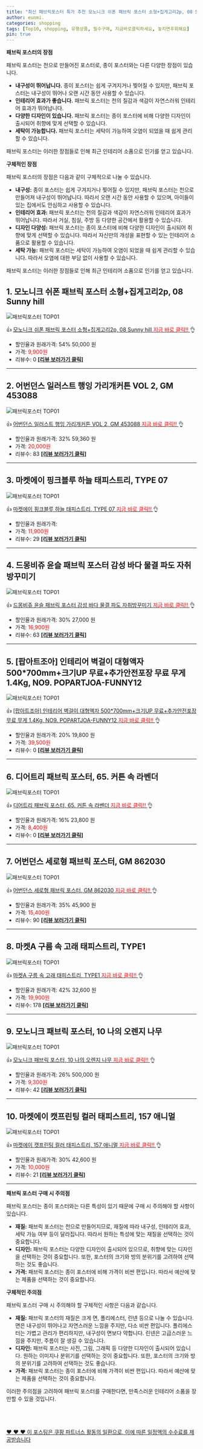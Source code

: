 ```yaml
---
title: "최신 패브릭포스터 특가 추천 모노니크 쉬폰 패브릭 포스터 소형+집게고리2p, 08 Sunny hill 비교 장점"
author: eunmi.
categories: shopping
tags: [Top10, shopping, 유행상품, 필수구매, 지금바로클릭하세요, 놓치면후회해요]
pin: true
---
```

**패브릭 포스터의 장점**

패브릭 포스터는 천으로 만들어진 포스터로, 종이 포스터와는 다른 다양한 장점이 있습니다.

* **내구성이 뛰어납니다.** 종이 포스터는 쉽게 구겨지거나 찢어질 수 있지만, 패브릭 포스터는 내구성이 뛰어나 오랜 시간 동안 사용할 수 있습니다.
* **인테리어 효과가 좋습니다.** 패브릭 포스터는 천의 질감과 색감이 자연스러워 인테리어 효과가 뛰어납니다.
* **다양한 디자인이 있습니다.** 패브릭 포스터는 종이 포스터에 비해 다양한 디자인이 출시되어 취향에 맞게 선택할 수 있습니다.
* **세탁이 가능합니다.** 패브릭 포스터는 세탁이 가능하여 오염이 되었을 때 쉽게 관리할 수 있습니다.

패브릭 포스터는 이러한 장점들로 인해 최근 인테리어 소품으로 인기를 얻고 있습니다.

**구체적인 장점**

패브릭 포스터의 장점은 다음과 같이 구체적으로 나눌 수 있습니다.

* **내구성:** 종이 포스터는 쉽게 구겨지거나 찢어질 수 있지만, 패브릭 포스터는 천으로 만들어져 내구성이 뛰어납니다. 따라서 오랜 시간 동안 사용할 수 있으며, 아이들이 있는 집에서도 안심하고 사용할 수 있습니다.
* **인테리어 효과:** 패브릭 포스터는 천의 질감과 색감이 자연스러워 인테리어 효과가 뛰어납니다. 따라서 거실, 침실, 주방 등 다양한 공간에서 활용할 수 있습니다.
* **디자인 다양성:** 패브릭 포스터는 종이 포스터에 비해 다양한 디자인이 출시되어 취향에 맞게 선택할 수 있습니다. 따라서 자신만의 개성을 표현할 수 있는 인테리어 소품으로 활용할 수 있습니다.
* **세탁 가능:** 패브릭 포스터는 세탁이 가능하여 오염이 되었을 때 쉽게 관리할 수 있습니다. 따라서 오염에 대한 부담 없이 사용할 수 있습니다.

패브릭 포스터는 이러한 장점들로 인해 최근 인테리어 소품으로 인기를 얻고 있습니다.

   

## 1. 모노니크 쉬폰 패브릭 포스터 소형+집게고리2p, 08 Sunny hill

![패브릭포스터 TOP01](https://thumbnail6.coupangcdn.com/thumbnails/remote/230x230ex/image/rs_quotation_api/kdctyoc1/8e8f3e0296d944ef81fded040e6e46c5.jpg)


👍 [모노니크 쉬폰 패브릭 포스터 소형+집게고리2p, 08 Sunny hill <font color=red> 지금 바로 클릭!! </font> ](https://link.coupang.com/re/AFFSDP?lptag=AF3617701&subid=GithubCoopas&pageKey=6746388444&traceid=V0-153&itemId=15763578126&vendorItemId=82976991975) 👌 


- 할인율과 원래가격: 54%  50,000   원
- 가격: <span style='color:red'>9,900원</span>
- 리뷰수: 0  [**[리뷰 보러가기 클릭]**](https://link.coupang.com/re/AFFSDP?lptag=AF3617701&subid=GithubCoopas&pageKey=6746388444&traceid=V0-153&itemId=15763578126&vendorItemId=82976991975)

---


   

## 2. 어번던스 일러스트 행잉 가리개커튼 VOL 2, GM 453088

![패브릭포스터 TOP01](https://thumbnail8.coupangcdn.com/thumbnails/remote/230x230ex/image/retail/images/3489493815854675-4c24b5c2-9764-42df-afa6-299eff7ef27a.jpg)


👍 [어번던스 일러스트 행잉 가리개커튼 VOL 2, GM 453088 <font color=red> 지금 바로 클릭!! </font> ](https://link.coupang.com/re/AFFSDP?lptag=AF3617701&subid=GithubCoopas&pageKey=166663282&traceid=V0-153&itemId=477841632&vendorItemId=4199320228) 👌 


- 할인율과 원래가격: 32%  59,360   원
- 가격: <span style='color:red'>20,000원</span>
- 리뷰수: 83  [**[리뷰 보러가기 클릭]**](https://link.coupang.com/re/AFFSDP?lptag=AF3617701&subid=GithubCoopas&pageKey=166663282&traceid=V0-153&itemId=477841632&vendorItemId=4199320228)

---


   

## 3. 마켓에이 핑크블루 하늘 태피스트리, TYPE 07

![패브릭포스터 TOP01](https://thumbnail6.coupangcdn.com/thumbnails/remote/230x230ex/image/retail/images/4282122695197449-110e85d3-c07f-44bc-8bc2-bebb47d0c079.jpg)


👍 [마켓에이 핑크블루 하늘 태피스트리, TYPE 07 <font color=red> 지금 바로 클릭!! </font> ](https://link.coupang.com/re/AFFSDP?lptag=AF3617701&subid=GithubCoopas&pageKey=6056708151&traceid=V0-153&itemId=11121166265&vendorItemId=78399865978) 👌 


- 할인율과 원래가격: 
- 가격: <span style='color:red'>11,900원</span>
- 리뷰수: 29  [**[리뷰 보러가기 클릭]**](https://link.coupang.com/re/AFFSDP?lptag=AF3617701&subid=GithubCoopas&pageKey=6056708151&traceid=V0-153&itemId=11121166265&vendorItemId=78399865978)

---


   

## 4. 드몽비쥬 윤슬 패브릭 포스터 감성 바다 물결 파도 자취방꾸미기

![패브릭포스터 TOP01](https://thumbnail10.coupangcdn.com/thumbnails/remote/230x230ex/image/vendor_inventory/0c60/1bd80dac1b39b0c5561188516fc60b7791046548679465f75e1bf62740cf.jpg)


👍 [드몽비쥬 윤슬 패브릭 포스터 감성 바다 물결 파도 자취방꾸미기 <font color=red> 지금 바로 클릭!! </font> ](https://link.coupang.com/re/AFFSDP?lptag=AF3617701&subid=GithubCoopas&pageKey=6374989536&traceid=V0-153&itemId=13518878299&vendorItemId=85252604558) 👌 


- 할인율과 원래가격: 30%  27,000   원
- 가격: <span style='color:red'>16,900원</span>
- 리뷰수: 63  [**[리뷰 보러가기 클릭]**](https://link.coupang.com/re/AFFSDP?lptag=AF3617701&subid=GithubCoopas&pageKey=6374989536&traceid=V0-153&itemId=13518878299&vendorItemId=85252604558)

---


   

## 5. [팝아트조아] 인테리어 벽걸이 대형액자 500*700mm+크기UP 무료+추가안전포장 무료 무게 1.4Kg, NO9. POPARTJOA-FUNNY12

![패브릭포스터 TOP01](https://thumbnail9.coupangcdn.com/thumbnails/remote/230x230ex/image/vendor_inventory/3f2c/1001be1449ce8930723541c2b101a591dc5461a40cfebe539588f2f5bb8b.jpg)


👍 [[팝아트조아] 인테리어 벽걸이 대형액자 500*700mm+크기UP 무료+추가안전포장 무료 무게 1.4Kg, NO9. POPARTJOA-FUNNY12 <font color=red> 지금 바로 클릭!! </font> ](https://link.coupang.com/re/AFFSDP?lptag=AF3617701&subid=GithubCoopas&pageKey=7673147259&traceid=V0-153&itemId=20474553088&vendorItemId=87163247624) 👌 


- 할인율과 원래가격: 20%  19,800   원
- 가격: <span style='color:red'>39,500원</span>
- 리뷰수: 0  [**[리뷰 보러가기 클릭]**](https://link.coupang.com/re/AFFSDP?lptag=AF3617701&subid=GithubCoopas&pageKey=7673147259&traceid=V0-153&itemId=20474553088&vendorItemId=87163247624)

---


   

## 6. 디어트리 패브릭 포스터, 65. 커튼 속 라벤더

![패브릭포스터 TOP01](https://thumbnail8.coupangcdn.com/thumbnails/remote/230x230ex/image/rs_quotation_api/yjri7kxo/3317a861e7de4d5ca99fa8b1b25ceb61.jpg)


👍 [디어트리 패브릭 포스터, 65. 커튼 속 라벤더 <font color=red> 지금 바로 클릭!! </font> ](https://link.coupang.com/re/AFFSDP?lptag=AF3617701&subid=GithubCoopas&pageKey=4696336018&traceid=V0-153&itemId=5909969114&vendorItemId=73208055139) 👌 


- 할인율과 원래가격: 16%  23,800   원
- 가격: <span style='color:red'>8,400원</span>
- 리뷰수: 0  [**[리뷰 보러가기 클릭]**](https://link.coupang.com/re/AFFSDP?lptag=AF3617701&subid=GithubCoopas&pageKey=4696336018&traceid=V0-153&itemId=5909969114&vendorItemId=73208055139)

---


   

## 7. 어번던스 세로형 패브릭 포스터, GM 862030

![패브릭포스터 TOP01](https://thumbnail10.coupangcdn.com/thumbnails/remote/230x230ex/image/retail/images/2023/06/28/11/8/f3c36c1c-df41-4c68-97dd-eaa5bd660e1d.jpg)


👍 [어번던스 세로형 패브릭 포스터, GM 862030 <font color=red> 지금 바로 클릭!! </font> ](https://link.coupang.com/re/AFFSDP?lptag=AF3617701&subid=GithubCoopas&pageKey=7429583406&traceid=V0-153&itemId=19293198561&vendorItemId=86407893977) 👌 


- 할인율과 원래가격: 35%  45,900   원
- 가격: <span style='color:red'>15,400원</span>
- 리뷰수: 90  [**[리뷰 보러가기 클릭]**](https://link.coupang.com/re/AFFSDP?lptag=AF3617701&subid=GithubCoopas&pageKey=7429583406&traceid=V0-153&itemId=19293198561&vendorItemId=86407893977)

---


   

## 8. 마켓A 구름 속 고래 태피스트리, TYPE1

![패브릭포스터 TOP01](https://thumbnail8.coupangcdn.com/thumbnails/remote/230x230ex/image/retail/images/2020/09/28/19/0/9300a615-8a1a-44c6-b3e0-023da7f89a20.jpg)


👍 [마켓A 구름 속 고래 태피스트리, TYPE1 <font color=red> 지금 바로 클릭!! </font> ](https://link.coupang.com/re/AFFSDP?lptag=AF3617701&subid=GithubCoopas&pageKey=2212764588&traceid=V0-153&itemId=3767453459&vendorItemId=71752529975) 👌 


- 할인율과 원래가격: 42%  32,600   원
- 가격: <span style='color:red'>19,900원</span>
- 리뷰수: 178  [**[리뷰 보러가기 클릭]**](https://link.coupang.com/re/AFFSDP?lptag=AF3617701&subid=GithubCoopas&pageKey=2212764588&traceid=V0-153&itemId=3767453459&vendorItemId=71752529975)

---


   

## 9. 모노니크 패브릭 포스터, 10 나의 오렌지 나무

![패브릭포스터 TOP01](https://thumbnail10.coupangcdn.com/thumbnails/remote/230x230ex/image/rs_quotation_api/fuierwsy/438e5b2b8e0a439c840236f7b45aac0a.jpg)


👍 [모노니크 패브릭 포스터, 10 나의 오렌지 나무 <font color=red> 지금 바로 클릭!! </font> ](https://link.coupang.com/re/AFFSDP?lptag=AF3617701&subid=GithubCoopas&pageKey=5508771289&traceid=V0-153&itemId=8580721506&vendorItemId=75868040488) 👌 


- 할인율과 원래가격: 26%  500,000   원
- 가격: <span style='color:red'>9,300원</span>
- 리뷰수: 42  [**[리뷰 보러가기 클릭]**](https://link.coupang.com/re/AFFSDP?lptag=AF3617701&subid=GithubCoopas&pageKey=5508771289&traceid=V0-153&itemId=8580721506&vendorItemId=75868040488)

---


   

## 10. 마켓에이 캣프린팅 컬러 태피스트리, 157 애니멀

![패브릭포스터 TOP01](https://thumbnail10.coupangcdn.com/thumbnails/remote/230x230ex/image/retail/images/2020/10/19/20/3/b0ba50a4-115e-4f5c-bfff-5d86b2f5e17c.jpg)


👍 [마켓에이 캣프린팅 컬러 태피스트리, 157 애니멀 <font color=red> 지금 바로 클릭!! </font> ](https://link.coupang.com/re/AFFSDP?lptag=AF3617701&subid=GithubCoopas&pageKey=2285459552&traceid=V0-153&itemId=3928437477&vendorItemId=71912949793) 👌 


- 할인율과 원래가격: 30%  42,600   원
- 가격: <span style='color:red'>10,000원</span>
- 리뷰수: 21  [**[리뷰 보러가기 클릭]**](https://link.coupang.com/re/AFFSDP?lptag=AF3617701&subid=GithubCoopas&pageKey=2285459552&traceid=V0-153&itemId=3928437477&vendorItemId=71912949793)

---
**패브릭 포스터 구매 시 주의점**

패브릭 포스터는 종이 포스터와는 다른 특성이 있기 때문에 구매 시 주의해야 할 사항이 있습니다.

* **재질:** 패브릭 포스터는 천으로 만들어지므로, 재질에 따라 내구성, 인테리어 효과, 세탁 가능 여부 등이 달라집니다. 따라서 원하는 특성에 맞는 재질을 선택하는 것이 중요합니다.
* **디자인:** 패브릭 포스터는 다양한 디자인이 출시되어 있으므로, 취향에 맞는 디자인을 선택하는 것이 중요합니다. 또한, 포스터의 크기와 방의 분위기를 고려하여 선택하는 것도 좋습니다.
* **가격:** 패브릭 포스터는 종이 포스터에 비해 가격이 비싼 편입니다. 따라서 예산에 맞는 제품을 선택하는 것이 중요합니다.

**구체적인 주의점**

패브릭 포스터 구매 시 주의해야 할 구체적인 사항은 다음과 같습니다.

* **재질:** 패브릭 포스터의 재질은 크게 면, 폴리에스터, 린넨 등으로 나눌 수 있습니다. 면은 내구성이 뛰어나고 자연스러운 느낌을 주지만, 다소 비싼 편입니다. 폴리에스터는 가볍고 관리가 편리하지만, 내구성이 면보다 약합니다. 린넨은 고급스러운 느낌을 주지만, 주름이 잘 생길 수 있습니다.
* **디자인:** 패브릭 포스터는 사진, 그림, 그래픽 등 다양한 디자인이 출시되어 있습니다. 원하는 이미지나 분위기를 선택하는 것이 중요합니다. 또한, 포스터의 크기와 방의 분위기를 고려하여 선택하는 것도 좋습니다.
* **가격:** 패브릭 포스터는 종이 포스터에 비해 가격이 비싼 편입니다. 따라서 예산에 맞는 제품을 선택하는 것이 중요합니다.

이러한 주의점을 고려하여 패브릭 포스터를 구매한다면, 만족스러운 인테리어 소품을 장만할 수 있을 것입니다.<br><br><br><br><br> [ ❤ ❤ ❤ 이 포스팅은 쿠팡 파트너스 활동의 일환으로, 이에 따른 일정액의 수수료를 제공받습니다](https://link.coupang.com/a/bcEFyh)